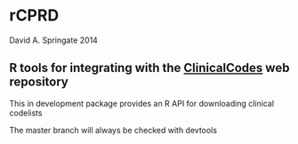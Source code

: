 rCPRD
=====

David A. Springate 2014

R tools for integrating with the [ClinicalCodes](www.clinicalcodes.org) web repository
--------------------------------------------------------------------------------------

This in development package provides an R API for downloading clinical codelists


The master branch will always be checked with devtools


